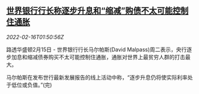 <!--1644976863000-->
[世界银行行长称逐步升息和“缩减”购债不太可能控制住通胀](https://cn.reuters.com/article/wb-malpass-cen-inflation-0216-idCNKBS2KL04X)
------

<div><i>2022-02-16T01:50:56Z</i></div><p>路透华盛顿2月15日 - 世界银行行长马尔帕斯(David Malpass)周二表示，央行逐步加息和缩减债券购买不太可能控制住通胀，通胀对世界上最贫穷人群的打击最大。</p><p>马尔帕斯在发布世行最新发展报告的线上活动中称，“逐步升息仍将使实际利率处于低位或负值。”(完)</p>
